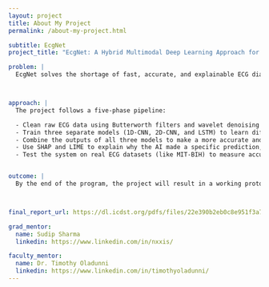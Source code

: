 ```yaml
---
layout: project
title: About My Project
permalink: /about-my-project.html

subtitle: EcgNet
project_title: "EcgNet: A Hybrid Multimodal Deep Learning Approach for Cardiovascular Disease (CVD) Diagnosis"

problem: |
  EcgNet solves the shortage of fast, accurate, and explainable ECG diagnosis—especially in places where expert doctors aren’t available.



approach: |
  The project follows a five-phase pipeline:

  - Clean raw ECG data using Butterworth filters and wavelet denoising to remove noise and artifacts.
  - Train three separate models (1D-CNN, 2D-CNN, and LSTM) to learn different types of patterns from the ECG data.
  - Combine the outputs of all three models to make a more accurate and robust diagnosis.
  - Use SHAP and LIME to explain why the AI made a specific prediction, improving trust and transparency.
  - Test the system on real ECG datasets (like MIT-BIH) to measure accuracy and ensure clinical relevance.


outcome: |
  By the end of the program, the project will result in a working prototype of EcgNet: a multimodal AI system capable of diagnosing cardiovascular conditions from ECG signals. The final deliverables will include a trained model combining 1D-CNN, 2D-CNN, and LSTM architectures, along with explainable AI outputs using SHAP and LIME to visualize the reasoning behind each diagnosis. The system’s performance will be benchmarked using the MIT-BIH dataset, with metrics such as accuracy, precision, recall, and F1-score. A poster presentation will summarize the model architecture, preprocessing pipeline, fusion strategy, and evaluation results. This project will contribute toward scalable, interpretable solutions for AI-assisted cardiac diagnostics in resource-limited settings.



final_report_url: https://dl.icdst.org/pdfs/files/22e390b2eb0c8e951f3a742fda5b2d1d.pdf

grad_mentor:
  name: Sudip Sharma
  linkedin: https://www.linkedin.com/in/nxxis/

faculty_mentor:
  name: Dr. Timothy Oladunni
  linkedin: https://www.linkedin.com/in/timothyoladunni/
---
```

